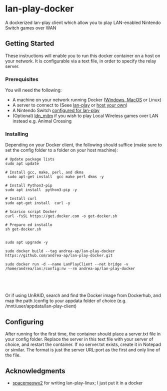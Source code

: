 # lan-play-docker

A dockerized lan-play client which allow you to play LAN-enabled Nintendo Switch games over WAN

## Getting Started

These instructions will enable you to run this docker container on a host on your network. It is configurable via a text file, in order to specify the relay server.

### Prerequisites

You will need the following:


* A machine on your network running Docker ([Windows, MacOS](https://www.docker.com/products/docker-desktop) or Linux)
* A server to connect to (Seee [lan-play](https://www.lan-play.com/) or [host your own](https://github.com/spacemeowx2/switch-lan-play))
* A Nintendo Switch [configured for lan-play](https://www.lan-play.com/install)
* (Optional) [ldn_mitm](https://github.com/spacemeowx2/ldn_mitm) if you wish to play Local Wireless games over LAN instead e.g. Animal Crossing


### Installing

Depending on your Docker client, the following should suffice (make sure to set the config folder to a folder on your host machine):

```
# Update package lists
sudo apt update

# Install gcc, make, perl, and dkms 
 sudo apt-get install  gcc make perl dkms -y

# Install Python3-pip
sudo apt install  python3-pip -y

# Install curl
sudo apt-get install  curl -y

# Scarico script Docker 
curl -fsSL https://get.docker.com -o get-docker.sh

# Preparo ed installo 
sh get-docker.sh


sudo apt upgrade -y

sudo docker build --tag andrea-ap/lan-play-docker https://github.com/andrea-ap/lan-play-docker.git

sudo docker run -d --name LanPlayClient --net bridge -v /home/andrea/lan:/config:rw --rm andrea-ap/lan-play-docker





```

Or if using UnRAID, search and find the Docker image from Dockerhub, and map the path /config to your appdata folder of choice (e.g. /mnt/user/appdata/lan-play-client)

## Configuring

After running for the first time, the container should place a server.txt file in your config folder. Replace the server in this text file with your server of choice, and restart the container.
If no server.txt exists, create it in Notepad or similar. The format is just the server URL:port as the first and only line of the file.

## Acknowledgments

* [spacemeowx2](https://github.com/spacemeowx2/switch-lan-play) for writing lan-play-linux; I just put it in a docker
